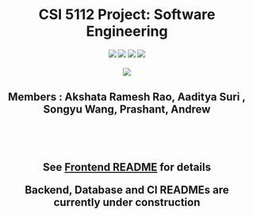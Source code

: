 <h1 align="center">CSI 5112 Project: Software Engineering</h1>

<div align="center">
  <h4>
    <a href="https://github.com/AadityaOfficial/CSI5112-Project/stargazers"><img src="https://img.shields.io/github/stars/AadityaOfficial/CSI5112-Project.svg?style=plasticr"/></a>
    <a href="https://github.com/AadityaOfficial/CSI5112-Project/commits/master"><img src="https://img.shields.io/github/last-commit/AadityaOfficial/CSI5112-Project.svg?style=plasticr"/></a>
        <a href="https://github.com/AadityaOfficial/CSI5112-Project/commits/master"><img src="https://img.shields.io/github/commit-activity/y/AadityaOfficial/CSI5112-Project.svg?style=plasticr"/></a>
      <a href="https://codecov.io/gh/AadityaOfficial/CSI5112-Project">
        <img src="https://codecov.io/gh/AadityaOfficial/CSI5112-Project/branch/main/graph/badge.svg?token=6POY8CSRH7"/>
      </a>
    

  </h4>
</div>

<div align="center">
<a href="https://github.com/AadityaOfficial/CSI5112-Project/graphs/contributors">
  <img src="https://contrib.rocks/image?repo=AadityaOfficial/CSI5112-Project" />
</a> </div>

<h2 align="center">Members : Akshata Ramesh Rao, Aaditya Suri , Songyu Wang, Prashant, Andrew
  

  
  
  <br><br>
  
  
  
See [Frontend README](https://github.com/AadityaOfficial/CSI5112-Project/tree/main/frontend) for details

Backend, Database and CI READMEs are currently under construction 
